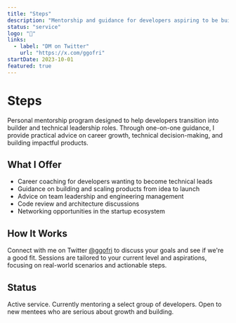 ```yaml
---
title: "Steps"
description: "Mentorship and guidance for developers aspiring to be builders and technical leads"
status: "service"
logo: "👣"
links:
  - label: "DM on Twitter"
    url: "https://x.com/ggofri"
startDate: 2023-10-01
featured: true
---
```


# Steps

Personal mentorship program designed to help developers transition into builder and technical leadership roles. Through one-on-one guidance, I provide practical advice on career growth, technical decision-making, and building impactful products.

## What I Offer

- Career coaching for developers wanting to become technical leads
- Guidance on building and scaling products from idea to launch
- Advice on team leadership and engineering management
- Code review and architecture discussions
- Networking opportunities in the startup ecosystem

## How It Works

Connect with me on Twitter [@ggofri](https://x.com/ggofri) to discuss your goals and see if we're a good fit. Sessions are tailored to your current level and aspirations, focusing on real-world scenarios and actionable steps.

## Status

Active service. Currently mentoring a select group of developers. Open to new mentees who are serious about growth and building.